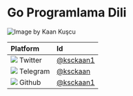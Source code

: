 # Go Programlama Dili

![Image by Kaan Ku&#x15F;cu](.gitbook/assets/golangtrsitelogo.png)

| Platform | Id |
| :--- | :--- |
| ![](.gitbook/assets/twitter.png) Twitter | [@ksckaan1](https://twitter.com/ksckaan1) |
| ![](.gitbook/assets/telegram.png) Telegram | [@ksckaan](https://t.me/ksckaan) |
| ![](.gitbook/assets/github-image.png) Github | [@ksckaan1](https://github.com/ksckaan1) |

